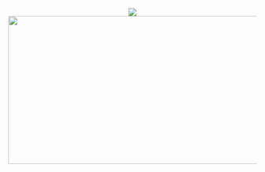 <div align= "center">
    <img src="https://capsule-render.vercel.app/api?type=waving&color=a0dea4&height=180&text=Hello!%20I'm%20Sehyeon!&animation=twinkling&fontColor=ffffff&fontSize=60" />
    </div>
<a href="https://www.gitanimals.org/en_US?utm_medium=image&utm_source=u0ahya5&utm_content=farm">
<img
  src="https://render.gitanimals.org/farms/u0ahya5"
  width="600"
  height="300"
/>
</a>

<!--
**u0ahya5/u0ahya5** is a ✨ _special_ ✨ repository because its `README.md` (this file) appears on your GitHub profile.

Here are some ideas to get you started:

- 🔭 I’m currently working on ...
- 🌱 I’m currently learning ...
- 👯 I’m looking to collaborate on ...
- 🤔 I’m looking for help with ...
- 💬 Ask me about ...
- 📫 How to reach me: ...
- 😄 Pronouns: ...
- ⚡ Fun fact: ...
-->
